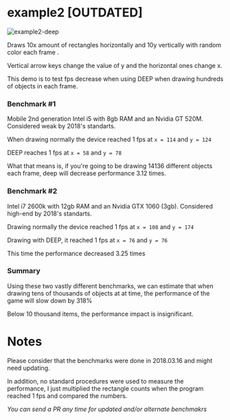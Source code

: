 # example2 [OUTDATED]

![example2-deep](https://i.imgur.com/pv65wx2.png)

Draws 10x amount of rectangles horizontally and 10y vertically with random color each frame .

Vertical arrow keys change the value of y and the horizontal ones change x.

This demo is to test fps decrease when using DEEP when drawing hundreds of objects in each frame.

### Benchmark #1
Mobile 2nd generation Intel i5 with 8gb RAM and an Nvidia GT 520M. 
Considered weak by 2018's standarts.

When drawing normally the device reached 1 fps at `x = 114` and `y = 124`

DEEP reaches 1 fps at `x = 58` and `y = 78`

What that means is, if you're going to be drawing 14136 different objects each frame, deep will 
decrease performance 3.12 times. 

### Benchmark #2
Intel i7 2600k with 12gb RAM and an Nvidia GTX 1060 (3gb). 
Considered high-end by 2018's standarts.

Drawing normally the device reached 1 fps at `x = 108` and `y = 174`

Drawing with DEEP, it reached 1 fps at `x = 76` and `y = 76`

This time the performance decreased 3.25 times


### Summary
Using these two vastly different benchmarks, we can estimate that when drawing tens of thousands of 
objects at at time, the performance of the game will slow down by 318%

Below 10 thousand items, the performance impact is insignificant.

# Notes
Please consider that the benchmarks were done in 2018.03.16 and might need updating. 

In addition, no standard procedures were used to measure the performance, I just multiplied the 
rectangle counts when the program reached 1 fps and compared the numbers.

*You can send a PR any time for updated and/or alternate benchmakrs*
